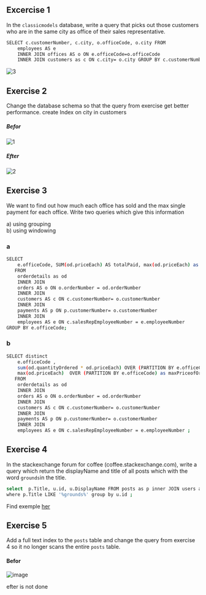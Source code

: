 
## Excercise 1

In the `classicmodels` database, write a query that picks out those customers who are in the same city as office of their sales representative.

```sh
SELECT c.customerNumber, c.city, o.officeCode, o.city FROM
    employees AS e
    INNER JOIN offices AS o ON e.officeCode=o.officeCode
    INNER JOIN customers as c ON c.city= o.city GROUP BY c.customerNumber;
```
![3](https://user-images.githubusercontent.com/20173643/54080006-bbf84780-42e7-11e9-95ac-debf493d02e7.PNG)

## Exercise 2
Change the database schema so that the query from exercise get better performance. 
create Index on city in customers

##### Befor 
![1](https://user-images.githubusercontent.com/20173643/54080004-b864c080-42e7-11e9-838a-7cd42e21a435.PNG)
##### Efter
![2](https://user-images.githubusercontent.com/20173643/54080005-ba2e8400-42e7-11e9-9609-7e0efd654850.PNG)



## Exercise 3
We want to find out how much each office has sold and the max single payment for each office. Write two queries which give this information

a) using grouping<br>
b) using windowing

### a
```sh
SELECT 
    e.officeCode, SUM(od.priceEach) AS totalPaid, max(od.priceEach) as maximumPrice
   FROM
    orderdetails as od
    INNER JOIN
    orders AS o ON o.orderNumber = od.orderNumber
    INNER JOIN  
    customers AS c ON c.customerNumber= o.customerNumber
    INNER JOIN
    payments AS p ON p.customerNumber= o.customerNumber
    INNER JOIN
    employees AS e ON c.salesRepEmployeeNumber = e.employeeNumber   
GROUP BY e.officeCode;
```
### b
```sh
SELECT distinct 
    e.officeCode ,  
    sum(od.quantityOrdered * od.priceEach) OVER (PARTITION BY e.officeCode) as totalSoldEachOffice,
    max(od.priceEach)  OVER (PARTITION BY e.officeCode) as maxPriceofOrderEachOffice
   FROM
    orderdetails as od
    INNER JOIN
    orders AS o ON o.orderNumber = od.orderNumber
    INNER JOIN  
    customers AS c ON c.customerNumber= o.customerNumber
    INNER JOIN
    payments AS p ON p.customerNumber= o.customerNumber
    INNER JOIN
    employees AS e ON c.salesRepEmployeeNumber = e.employeeNumber ;    
```

## Exercise 4
In the stackexchange forum for coffee (coffee.stackexchange.com), write a query which return the displayName and title of all posts which with the word `grounds`in the title.
```sh
select  p.Title, u.id, u.DisplayName FROM posts as p inner JOIN users as u  on p.OwnerUserId = u.id 
where p.Title LIKE '%grounds%' group by u.id ;
```
Find exemple [her](https://stackoverflow.com/questions/2526772/search-for-string-within-text-column-in-mysql)
## Exercise 5
Add a full text index to the `posts` table and change the query from exercise 4 so it no longer scans the entire `posts` table. 

#### Befor 
![image](https://user-images.githubusercontent.com/20173643/54080238-bac91980-42eb-11e9-9390-374fbe9e1a1d.png)

efter is not done


